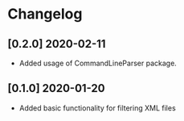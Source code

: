 # Changelog

## [0.2.0] 2020-02-11

- Added usage of CommandLineParser package.

## [0.1.0] 2020-01-20

- Added basic functionality for filtering XML files
